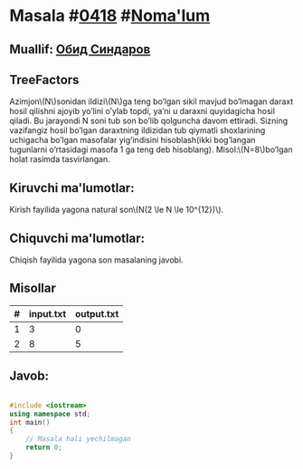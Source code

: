 
<h1>Masala #<a href="https://robocontest.uz/tasks/0418">0418</a> #<a href="https://robocontest.uz/tasks?category=1">Noma'lum</a></h1>
<h2> Muallif: <a href="https://robocontest.uz/profile/thecr4sh">Обид Синдаров</a></h2>
<h2>TreeFactors</h2>
<p>Azimjon\(N\)sonidan ildizi\(N\)ga teng bo’lgan sikil mavjud bo’lmagan daraxt hosil qilishni ajoyib yo’lini o’ylab topdi, ya’ni u daraxni quyidagicha hosil qiladi.
Bu jarayondi N soni tub son bo’lib qolguncha davom ettiradi. Sizning vazifangiz hosil bo’lgan daraxtning ildizidan tub qiymatli shoxlarining uchigacha bo’lgan masofalar yig’indisini hisoblash(ikki bog’langan tugunlarni o’rtasidagi masofa 1 ga teng deb hisoblang).
Misol:\(N=8\)bo’lgan holat rasimda tasvirlangan.

</p>
<h2>Kiruvchi ma'lumotlar:</h2>
<p>Kirish fayilida yagona natural son\(N(2 \le N \le 10^{12})\).</p>
<h2>Chiquvchi ma'lumotlar:</h2>
<p>Сhiqish fayilida yagona son masalaning javobi.</p>
<h2>Misollar</h2>
<table>
    <thead>
        <tr>
            <th>#</th>
            <th>input.txt</th>
            <th>output.txt</th>
        </tr>
    </thead>
    <tbody>
            <tr>
                <td>1</td>
                <td>3</td>
                <td>0</td>
            </tr>
            <tr>
                <td>2</td>
                <td>8</td>
                <td>5</td>
            </tr>
    </tbody>
    </table>
    
<h2>Javob:</h2>

######
```cpp
#include <iostream>
using namespace std;
int main()
{
    // Masala hali yechilmagan
    return 0;
}
```
